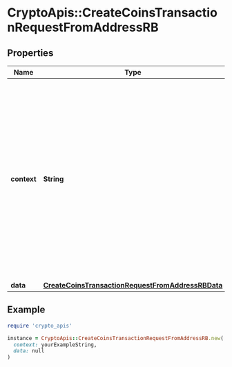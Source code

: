# CryptoApis::CreateCoinsTransactionRequestFromAddressRB

## Properties

| Name | Type | Description | Notes |
| ---- | ---- | ----------- | ----- |
| **context** | **String** | In batch situations the user can use the context to correlate responses with requests. This property is present regardless of whether the response was successful or returned as an error. &#x60;context&#x60; is specified by the user. | [optional] |
| **data** | [**CreateCoinsTransactionRequestFromAddressRBData**](CreateCoinsTransactionRequestFromAddressRBData.md) |  |  |

## Example

```ruby
require 'crypto_apis'

instance = CryptoApis::CreateCoinsTransactionRequestFromAddressRB.new(
  context: yourExampleString,
  data: null
)
```

